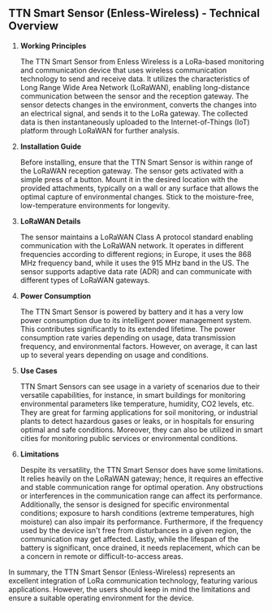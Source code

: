 ## TTN Smart Sensor (Enless-Wireless) - Technical Overview

1. **Working Principles**

   The TTN Smart Sensor from Enless Wireless is a LoRa-based monitoring and communication device that uses wireless communication technology to send and receive data. It utilizes the characteristics of Long Range Wide Area Network (LoRaWAN), enabling long-distance communication between the sensor and the reception gateway. The sensor detects changes in the environment, converts the changes into an electrical signal, and sends it to the LoRa gateway. The collected data is then instantaneously uploaded to the Internet-of-Things (IoT) platform through LoRaWAN for further analysis. 

2. **Installation Guide**

    Before installing, ensure that the TTN Smart Sensor is within range of the LoRaWAN reception gateway. The sensor gets activated with a simple press of a button. Mount it in the desired location with the provided attachments, typically on a wall or any surface that allows the optimal capture of environmental changes. Stick to the moisture-free, low-temperature environments for longevity. 

3. **LoRaWAN Details**

   The sensor maintains a LoRaWAN Class A protocol standard enabling communication with the LoRaWAN network. It operates in different frequencies according to different regions; in Europe, it uses the 868 MHz frequency band, while it uses the 915 MHz band in the US. The sensor supports adaptive data rate (ADR) and can communicate with different types of LoRaWAN gateways.

4. **Power Consumption**

   The TTN Smart Sensor is powered by battery and it has a very low power consumption due to its intelligent power management system. This contributes significantly to its extended lifetime. The power consumption rate varies depending on usage, data transmission frequency, and environmental factors. However, on average, it can last up to several years depending on usage and conditions.

5. **Use Cases**

   TTN Smart Sensors can see usage in a variety of scenarios due to their versatile capabilities, for instance, in smart buildings for monitoring environmental parameters like temperature, humidity, CO2 levels, etc. They are great for farming applications for soil monitoring, or industrial plants to detect hazardous gases or leaks, or in hospitals for ensuring optimal and safe conditions. Moreover, they can also be utilized in smart cities for monitoring public services or environmental conditions. 

6. **Limitations**

   Despite its versatility, the TTN Smart Sensor does have some limitations. It relies heavily on the LoRaWAN gateway; hence, it requires an effective and stable communication range for optimal operation. Any obstructions or interferences in the communication range can affect its performance. Additionally, the sensor is designed for specific environmental conditions; exposure to harsh conditions (extreme temperatures, high moisture) can also impair its performance. Furthermore, if the frequency used by the device isn't free from disturbances in a given region, the communication may get affected. Lastly, while the lifespan of the battery is significant, once drained, it needs replacement, which can be a concern in remote or difficult-to-access areas.
  
In summary, the TTN Smart Sensor (Enless-Wireless) represents an excellent integration of LoRa communication technology, featuring various applications. However, the users should keep in mind the limitations and ensure a suitable operating environment for the device.